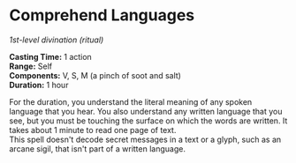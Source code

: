 # Comprehend Languages 
_1st-level divination (ritual)_ 

**Casting Time:** 1 action    
**Range:** Self    
**Components:** V, S, M (a pinch of soot and salt)    
**Duration:** 1 hour 

For the duration, you understand the literal meaning of any spoken language that you hear. You also understand any written language that you see, but you must be touching the surface on which the words are written. It takes about 1 minute to read one page of text.    
This spell doesn't decode secret messages in a text or a glyph, such as an arcane sigil, that isn't part of a written language. 
